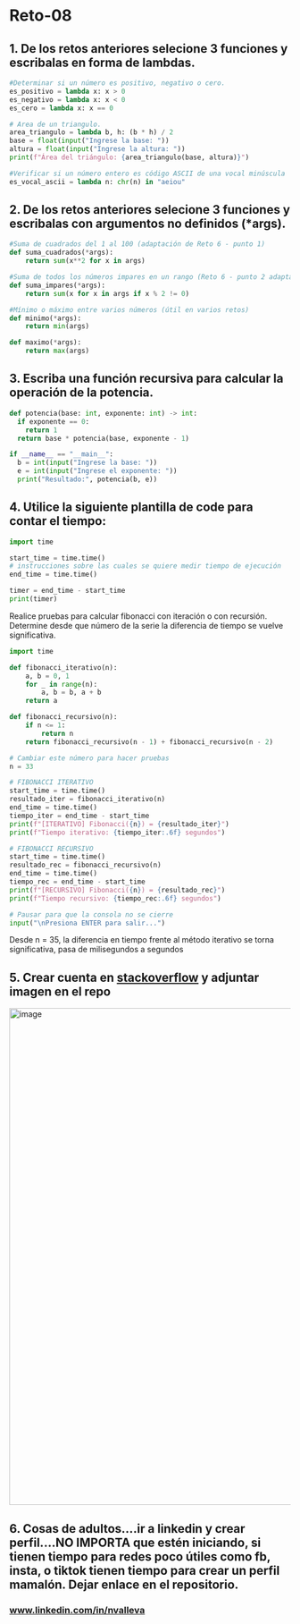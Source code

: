 # Reto-08
## 1. De los retos anteriores selecione 3 funciones y escribalas en forma de lambdas.
```python
#Determinar si un número es positivo, negativo o cero.
es_positivo = lambda x: x > 0
es_negativo = lambda x: x < 0
es_cero = lambda x: x == 0

# Area de un triangulo.
area_triangulo = lambda b, h: (b * h) / 2
base = float(input("Ingrese la base: "))
altura = float(input("Ingrese la altura: "))
print(f"Área del triángulo: {area_triangulo(base, altura)}")

#Verificar si un número entero es código ASCII de una vocal minúscula
es_vocal_ascii = lambda n: chr(n) in "aeiou"
```

## 2. De los retos anteriores selecione 3 funciones y escribalas con argumentos no definidos (*args).
```python
#Suma de cuadrados del 1 al 100 (adaptación de Reto 6 - punto 1)
def suma_cuadrados(*args):
    return sum(x**2 for x in args)

#Suma de todos los números impares en un rango (Reto 6 - punto 2 adaptado)
def suma_impares(*args):
    return sum(x for x in args if x % 2 != 0)

#Mínimo o máximo entre varios números (útil en varios retos)
def minimo(*args):
    return min(args)

def maximo(*args):
    return max(args)
```

## 3. Escriba una función recursiva para calcular la operación de la potencia.
```python
def potencia(base: int, exponente: int) -> int:
  if exponente == 0:
    return 1
  return base * potencia(base, exponente - 1)

if __name__ == "__main__":
  b = int(input("Ingrese la base: "))
  e = int(input("Ingrese el exponente: "))
  print("Resultado:", potencia(b, e))
```

## 4. Utilice la siguiente plantilla de code para contar el tiempo:
```python
import time

start_time = time.time()
# instrucciones sobre las cuales se quiere medir tiempo de ejecución
end_time = time.time()

timer = end_time - start_time
print(timer)
```

Realice pruebas para calcular fibonacci con iteración o con recursión. Determine desde que número de la serie la diferencia de tiempo se vuelve significativa.
```python
import time

def fibonacci_iterativo(n):
    a, b = 0, 1
    for _ in range(n):
        a, b = b, a + b
    return a

def fibonacci_recursivo(n):
    if n <= 1:
        return n
    return fibonacci_recursivo(n - 1) + fibonacci_recursivo(n - 2)

# Cambiar este número para hacer pruebas
n = 33

# FIBONACCI ITERATIVO
start_time = time.time()
resultado_iter = fibonacci_iterativo(n)
end_time = time.time()
tiempo_iter = end_time - start_time
print(f"[ITERATIVO] Fibonacci({n}) = {resultado_iter}")
print(f"Tiempo iterativo: {tiempo_iter:.6f} segundos")

# FIBONACCI RECURSIVO
start_time = time.time()
resultado_rec = fibonacci_recursivo(n)
end_time = time.time()
tiempo_rec = end_time - start_time
print(f"[RECURSIVO] Fibonacci({n}) = {resultado_rec}")
print(f"Tiempo recursivo: {tiempo_rec:.6f} segundos")

# Pausar para que la consola no se cierre
input("\nPresiona ENTER para salir...")
```
Desde n = 35, la diferencia en tiempo frente al método iterativo se torna significativa, pasa de milisegundos a segundos


## 5. Crear cuenta en [stackoverflow](https://stackoverflow.com/) y adjuntar imagen en el repo
  <img width="1894" height="889" alt="image" src="https://github.com/user-attachments/assets/c8895f16-9616-4e4b-ae0a-822c4b7b19b8" />

## 6. Cosas de adultos....ir a linkedin y crear perfil....NO IMPORTA que estén iniciando, si tienen tiempo para redes poco útiles como fb, insta, o tiktok tienen tiempo para crear un perfil mamalón. Dejar enlace en el repositorio.

### www.linkedin.com/in/nvalleva  



